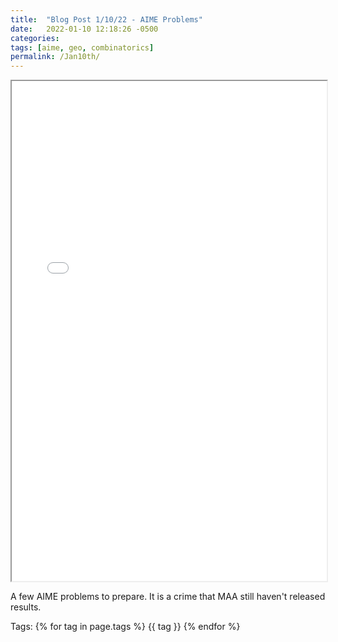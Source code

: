 ```yaml
---
title:  "Blog Post 1/10/22 - AIME Problems"
date:   2022-01-10 12:18:26 -0500
categories:
tags: [aime, geo, combinatorics]
permalink: /Jan10th/
---
```

  <iframe src="\assets\pdfposts\Math_Diary_01_10_21.pdf" width="100%" height="800px">
  </iframe>

A few AIME problems to prepare. It is a crime that MAA still haven't released results.

<p>
Tags:
{% for tag in page.tags %}
  {{ tag }}
{% endfor %}
</p>
